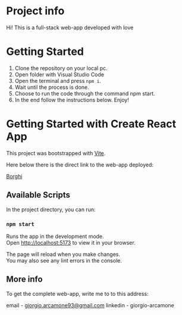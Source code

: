 # Project info

Hi! This is a full-stack web-app developed with love

# Getting Started

1. Clone the repository on your local pc.
2. Open folder with Visual Studio Code
3. Open the terminal and press `npm i`.
4. Wait until the process is done.
5. Choose to run the code through the command npm start.
6. In the end follow the instructions below. Enjoy!

# Getting Started with Create React App

This project was bootstrapped with [Vite](https://www.npmjs.com/package/create-vite).

Here below there is the direct link to the web-app deployed:

<a href="https://dev--borghi-sud.netlify.app/" target="_blank">Borghi</a>

## Available Scripts

In the project directory, you can run:

### `npm start`

Runs the app in the development mode.\
Open [http://localhost:5173](http://localhost:5173) to view it in your browser.

The page will reload when you make changes.\
You may also see any lint errors in the console.

## More info

To get the complete web-app, write me to to this address:

email - giorgio.arcamone93@gmail.com
linkedin - giorgio-arcamone
